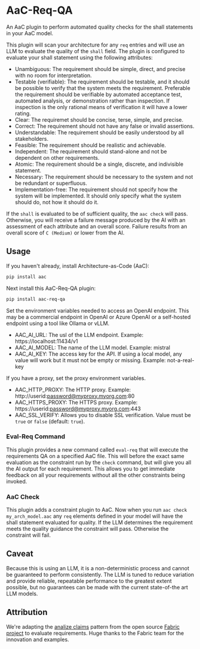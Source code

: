 # AaC-Req-QA

An AaC plugin to perform automated quality checks for the shall statements in your AaC model.

This plugin will scan your architecture for any `req` entries and will use an LLM to evaluate
the quality of the `shall` field.  The plugin is configured to evaluate your shall statement
using the following attributes:

- Unambiguous: The requirement should be simple, direct, and precise with no room for interpretation.
- Testable (verifiable): The requirement should be testable, and it should be possible to verify that the system meets the requirement.  Preferable the requirement should be verifiable by automated acceptance test, automated analysis, or demonstration rather than inspection.  If inspection is the only rational means of verification it will have a lower rating.
- Clear: The requiremet should be concise, terse, simple, and precise.
- Correct:  The requirement should not have any false or invalid assertions.
- Understandable:  The requirement should be easily understood by all stakeholders.
- Feasible: The requirement should be realistic and achievable.
- Independent:  The requirement should stand-alone and not be dependent on other requirements.
- Atomic: The requirement should be a single, discrete, and indivisible statement.
- Necessary: The requirement should be necessary to the system and not be redundant or superfluous.
- Implementation-free: The requirement should not specify how the system will be implemented.  It should only specify what the system should do, not how it should do it.

If the `shall` is evaluated to be of sufficient quality, the `aac check` will pass.  Otherwise, you will receive a
failure message produced by the AI with an assessment of each attribute and an overall score.  Failure results
from an overall score of `C (Medium)` or lower from the AI.

## Usage

If you haven't already, install Architecture-as-Code (AaC):
```bash
pip install aac
```
Next install this AaC-Req-QA plugin:
```bash
pip install aac-req-qa
```

Set the environment variables needed to access an OpenAI endpoint.  This may be a commercial
endpoint in OpenAI or Azure OpenAI or a self-hosted endpoint using a tool like Ollama or vLLM.

- AAC_AI_URL:  The usl of the LLM endpoint.  Example:  https://localhost:11434/v1 
- AAC_AI_MODEL:  The name of the LLM model.  Example:  mistral
- AAC_AI_KEY:  The access key for the API.  If using a local model, any value will work but it must not be empty or missing.  Example: not-a-real-key

If you have a proxy, set the proxy environment variables.

- AAC_HTTP_PROXY:  The HTTP proxy.  Example:  http://userid:password@myproxy.myorg.com:80
- AAC_HTTPS_PROXY:  The HTTPS proxy.  Example:  https://userid:password@myproxy.myorg.com:443
- AAC_SSL_VERIFY:  Allows you to disable SSL verification.  Value must be `true` or `false` (default: `true`).

### Eval-Req Command

This plugin provides a new command called `eval-req` that will execute the requirements QA
on a specified AaC file.  This will before the exact same evaluation as the constraint
run by the `check` command, but will give you all the AI output for each requirement.  This
allows you to get immediate feedback on all your requirements without all the other 
constraints being invoked.

### AaC Check

This plugin adds a constraint plugin to AaC.  Now when you run `aac check my_arch_model.aac` 
any `req` elements defined in your model will 
have the shall statement evaluated for quality.  If the LLM determines the requirement meets
the quality guidance the constraint will pass.  Otherwise the constraint will fail.

## Caveat

Because this is using an LLM, it is a non-deterministic process and cannot be guaranteed
to perform consistently.  The LLM is tuned to reduce variation and provide reliable, repeatable
performance to the greatest extent possible, but no guarantees can be made with the current
state-of-the art LLM models.

## Attribution

We're adapting the [analize claims](https://github.com/danielmiessler/fabric/blob/main/patterns/analyze_claims/system.md) pattern
from the open source [Fabric project](https://github.com/danielmiessler/fabric) to evaluate requirements.  Huge thanks to the
Fabric team for the innovation and examples.